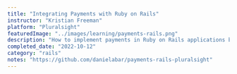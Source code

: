 ```yaml
---
title: "Integrating Payments with Ruby on Rails"
instructor: "Kristian Freeman"
platform: "Pluralsight"
featuredImage: "../images/learning/payments-rails.png"
description: "How to implement payments in Ruby on Rails applications by building a monthly publication site that allows user subscriptions. Covers integrating with a payments API (Stripe) and storing relevant payment data in the application."
completed_date: "2022-10-12"
category: "rails"
notes: "https://github.com/danielabar/payments-rails-pluralsight"
---
```

